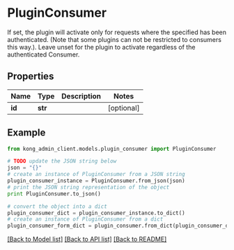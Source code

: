 # PluginConsumer

If set, the plugin will activate only for requests where the specified has been authenticated. (Note that some plugins can not be restricted to consumers this way.). Leave unset for the plugin to activate regardless of the authenticated Consumer.

## Properties

Name | Type | Description | Notes
------------ | ------------- | ------------- | -------------
**id** | **str** |  | [optional] 

## Example

```python
from kong_admin_client.models.plugin_consumer import PluginConsumer

# TODO update the JSON string below
json = "{}"
# create an instance of PluginConsumer from a JSON string
plugin_consumer_instance = PluginConsumer.from_json(json)
# print the JSON string representation of the object
print PluginConsumer.to_json()

# convert the object into a dict
plugin_consumer_dict = plugin_consumer_instance.to_dict()
# create an instance of PluginConsumer from a dict
plugin_consumer_form_dict = plugin_consumer.from_dict(plugin_consumer_dict)
```
[[Back to Model list]](../README.md#documentation-for-models) [[Back to API list]](../README.md#documentation-for-api-endpoints) [[Back to README]](../README.md)


